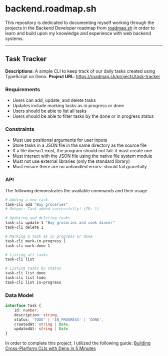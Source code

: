 # backend.roadmap.sh #

This repository is dedicated to documenting myself working through the projects in the Backend Developer roadmap from [roadmap.sh](https://roadmap.sh/backend/projects) in order to learn and build upon my knowledge and experience with web backend systems.

---

## Task Tracker ##

**Descriptions**: A simple CLI to keep track of our daily tasks created using TypeScript on Deno.
**Project URL**: https://roadmap.sh/projects/task-tracker

### Requirements ###

- Users can add, update, and delete tasks
- Updates include marking tasks as in progress or done
- Users should be able to list all tasks
- Users should be able to filter tasks by the done or in progress status

### Constraints ###

- Must use positional arguments for user inputs
- Store tasks in a JSON file in the same directory as the source file
- If a file doesn't exist, the program should not fail: it must create one
- Must interact with the JSON file using the native file system module
- Must not use external libraries (only the standard library)
- Must ensure there are no unhandled errors: should fail gracefully

### API ###

The following demonstrates the available commands and their usage

```bash
# Adding a new task
task-cli add "Buy groceries"
# Output: Task added successfully! (ID: 1)

# Updating and deleting tasks
task-cli update 1 "Buy groceries and cook dinner"
task-cli delete 1

# Marking a task as in progress or done
task-cli mark-in-progress 1
task-cli mark-done 1

# Listing all tasks
task-cli list

# Listing tasks by status
task-cli list done
task-cli list todo
task-cli list in-progress
```

### Data Model ###

```typescript
interface Task {
    id: number,
    description: string,
    status: 'TODO' | 'IN_PROGRESS' | 'DONE',
    createdAt: string | Date,
    updatedAt: string | Date
}
```

In order to complete this project, I utilized the following guide: [Building Cross-Plarform CLIs with Deno in 5 Minutes](https://deno.com/blog/build-cross-platform-cli)


